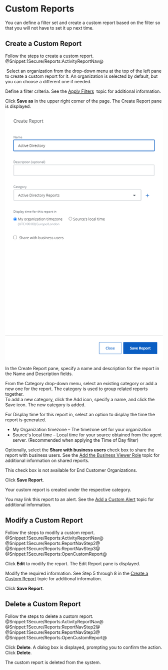 #  Custom Reports

You can define a filter set and create a custom report based on the filter so that you will not have to set it up next time.

## Create a Custom Report

Follow the steps to create a custom report. @Snippet:1Secure/Reports:ActivityReportNav@

 Select an organization from the drop-down menu at the top of the left pane to create a custom report for it. An organization is selected by default, but you can choose a different one if needed.

Define a filter criteria. See the [Apply Filters](/Admin/SearchAndReports/ApplyFilters.md)  topic for additional information.

Click **Save as** in the upper right corner of the page. The Create Report pane is displayed.![](../../../Resources/Images/1Secure/SearchCreateReports.png "Create Report Pane")

In the Create Report pane, specify a name and description for the report in the Name and Description fields.

From the Category drop-down menu, select an existing category or add a new one for the report. The category is used to group related reports together.  
To add a new category, click the Add icon, specify a name, and click the Save icon. The new category is added.  

For Display time for this report in, select an option to display the time the report is generated.

- My Organization timezone – The timezone set for your organization
- Source's local time – Local time for your source obtained from the agent server. (Recommended when applying the Time of Day filter)

Optionally, select the **Share with business users** check box to share the report with business users. See the [Add the Business Viewer Role](../Organizations/AddingUsers.md#Adding2)  topic for additional information on shared reports. 

This check box is not available for End Customer Organizations. 

Click **Save Report**. 

Your custom report is created under the respective category.

You may link this report to an alert. See the [Add a Custom Alert](../Alerts/Alerts.md#Adding)  topic for additional information.

## Modify a Custom Report

Follow the steps to modify a custom report. @Snippet:1Secure/Reports:ActivityReportNav@ @Snippet:1Secure/Reports:ReportNavStep2@ @Snippet:1Secure/Reports:ReportNavStep3@ @Snippet:1Secure/Reports:OpenCustomReport@ 

Click **Edit** to modify the report. The Edit Report pane is displayed.

Modify the required information. See Step 5 through 8 in the [Create a Custom Report](/Admin/SearchAndReports/#CreateGe)  topic for additional information.

Click **Save Report**.

## Delete a Custom Report

Follow the steps to delete a custom report. @Snippet:1Secure/Reports:ActivityReportNav@ @Snippet:1Secure/Reports:ReportNavStep2@ @Snippet:1Secure/Reports:ReportNavStep3@ @Snippet:1Secure/Reports:OpenCustomReport@

Click **Delete**. A dialog box is displayed, prompting you to confirm the action. Click **Delete**. 

The custom report is deleted from the system.